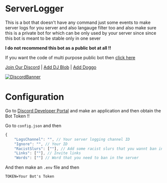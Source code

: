 # ServerLogger

This is a bot that doesn't have any command just some events to make server logs for you server and also langauge filter too and also make sure this is a private bot for which can be only used by your server since since this bot is meant to be stable only in one sever

**I do not recommend this bot as a public bot at all !!**

If you want the code of multi purpose public bot then [click here](https://github.com/Dinav69/DoggoBot)

[Join Our Discord](https://discord.gg/RWSEj6JrjJ) | [Add DJ Blob](https://dsc.gg/djblob) | [Add Doggo](https://discord.com/oauth2/authorize?client_id=818092139496996864&permissions=8&scope=bot%20applications.commands)

[![DiscordBanner](https://invidget.switchblade.xyz/RWSEj6JrjJ)](https://discord.gg/RWSEj6JrjJ)

# Configuration

Go to [Discord Developer Portal](https://discord.com/developers/applications) and make an application and then obtain the Bot Token !!

Go to `config.json` and then 
```js
{
    "LogsChannel": "", // Your server logging channel ID
    "Ignore": "", // Your ID
    "RacistSlurs": [""], // Add some racist slurs that you wannt ban in the server
    "Links": [""], // Invite links
    "Words": [""] // Word that you need to ban in the server
```

And then make an `.env` file and then 
```
TOKEN=Your Bot's Token
```
